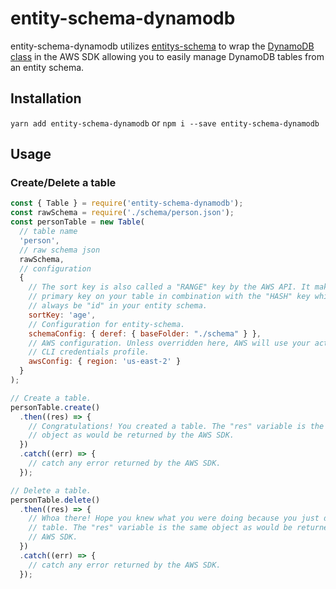# entity-schema-dynamodb

entity-schema-dynamodb utilizes [entitys-schema](https://github.com/chasingmaxwell/entity-schema) to wrap the [DynamoDB class](http://docs.aws.amazon.com/AWSJavaScriptSDK/latest/AWS/DynamoDB.html) in the AWS SDK allowing you to easily manage DynamoDB tables from an entity schema.

## Installation

`yarn add entity-schema-dynamodb` or `npm i --save entity-schema-dynamodb`

## Usage

### Create/Delete a table

```javascript
const { Table } = require('entity-schema-dynamodb');
const rawSchema = require('./schema/person.json');
const personTable = new Table(
  // table name
  'person',
  // raw schema json
  rawSchema,
  // configuration
  {
    // The sort key is also called a "RANGE" key by the AWS API. It makes up the
    // primary key on your table in combination with the "HASH" key which will
    // always be "id" in your entity schema.
    sortKey: 'age',
    // Configuration for entity-schema.
    schemaConfig: { deref: { baseFolder: "./schema" } },
    // AWS configuration. Unless overridden here, AWS will use your active AWS
    // CLI credentials profile.
    awsConfig: { region: 'us-east-2' }
  }
);

// Create a table.
personTable.create()
  .then((res) => {
    // Congratulations! You created a table. The "res" variable is the same
    // object as would be returned by the AWS SDK.
  })
  .catch((err) => {
    // catch any error returned by the AWS SDK.
  });

// Delete a table.
personTable.delete()
  .then((res) => {
    // Whoa there! Hope you knew what you were doing because you just deleted a
    // table. The "res" variable is the same object as would be returned by the
    // AWS SDK.
  })
  .catch((err) => {
    // catch any error returned by the AWS SDK.
  });
```
